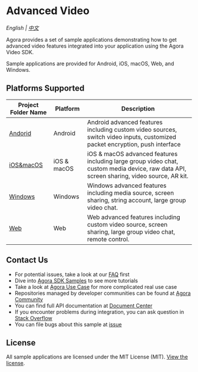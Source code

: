 # Advanced Video

*English | [中文](README.zh.md)*

Agora provides a set of sample applications demonstrating how to get advanced video features integrated into your application using the Agora Video SDK.

Sample applications are provided for Android, iOS, macOS, Web, and Windows.

## Platforms Supported

Project Folder Name|Platform|Description
---|---|---
[Andorid](./Advanced-Video/Android)|Android|Android advanced features including custom video sources, switch video inputs, customized packet encryption, push interface
[iOS&macOS](./Advanced-Video/iOS&macOS)|iOS & macOS|iOS & macOS advanced features including large group video chat, custom media device, raw data API, screen sharing, video source, AR kit.
[Windows](./Advanced-Video/Windows)|Windows|Windows advanced features including media source, screen sharing, string account, large group video chat.
[Web](./Advanced-Video/Web)|Web|Web advanced features including custom video source, screen sharing, large group video chat, remote control.

## Contact Us

- For potential issues, take a look at our [FAQ](https://docs.agora.io/en/faq) first
- Dive into [Agora SDK Samples](https://github.com/AgoraIO) to see more tutorials
- Take a look at [Agora Use Case](https://github.com/AgoraIO-usecase) for more complicated real use case
- Repositories managed by developer communities can be found at [Agora Community](https://github.com/AgoraIO-Community)
- You can find full API documentation at [Document Center](https://docs.agora.io/en/)
- If you encounter problems during integration, you can ask question in [Stack Overflow](https://stackoverflow.com/questions/tagged/agora.io)
- You can file bugs about this sample at [issue](https://github.com/AgoraIO/Advanced-Video/issues)

## License

All sample applications are licensed under the MIT License (MIT). [View the license](LICENSE.md).